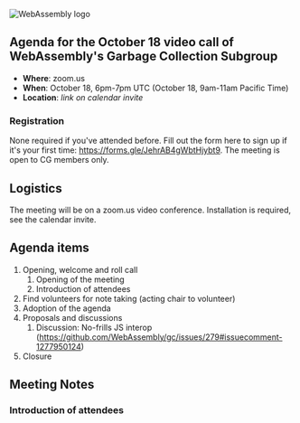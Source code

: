 ![WebAssembly logo](/images/WebAssembly.png)

## Agenda for the October 18 video call of WebAssembly's Garbage Collection Subgroup

- **Where**: zoom.us
- **When**: October 18, 6pm-7pm UTC (October 18, 9am-11am Pacific Time)
- **Location**: *link on calendar invite*

### Registration

None required if you've attended before. Fill out the form here to sign up if
it's your first time: https://forms.gle/JehrAB4gWbtHjybt9. The meeting is open
to CG members only.

## Logistics

The meeting will be on a zoom.us video conference.
Installation is required, see the calendar invite.

## Agenda items

1. Opening, welcome and roll call
    1. Opening of the meeting
    1. Introduction of attendees
1. Find volunteers for note taking (acting chair to volunteer)
1. Adoption of the agenda
1. Proposals and discussions
    1. Discussion: No-frills JS interop (https://github.com/WebAssembly/gc/issues/279#issuecomment-1277950124)
1. Closure

## Meeting Notes

### Introduction of attendees
